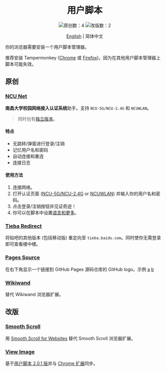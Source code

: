 <h1 align="center">用户脚本</h1>

<div align="center">

![原创数：4](https://img.shields.io/badge/%E5%8E%9F%E5%88%9B-4-blue.svg?style=for-the-badge)
![改版数：2](https://img.shields.io/badge/%E6%94%B9%E7%89%88-2-orange.svg?style=for-the-badge)

[English](README.md) | 简体中文

</div>

你的浏览器需要安装一个用户脚本管理器。

推荐安装 Tampermonkey ([Chrome](https://chrome.google.com/webstore/detail/tampermonkey/dhdgffkkebhmkfjojejmpbldmpobfkfo) 或 [Firefox](https://addons.mozilla.org/firefox/addon/tampermonkey/))，因为在其他用户脚本管理器上脚本可能失效。

## 原创

### [NCU Net](https://github.com/kidonng/cherry/raw/master/scripts/ncu-net.user.js)

**南昌大学校园网络接入认证系统**助手。支持 `NCU-5G/NCU-2.4G` 和 `NCUWLAN`。

> 同时也有[独立版本](https://github.com/kidonng/ncu-net/blob/master/README-zh-CN.md)。

#### 特点

- 无跳转/弹窗进行登录/注销
- 记忆用户名和密码
- 自动连接和重连
- 连接日志

#### 使用方法

1. 连接网络。
2. 打开认证页面 ([NCU-5G/NCU-2.4G](http://222.204.3.154/) or [NCUWLAN](http://aaa.ncu.edu.cn/)) 并输入你的用户名和密码。
3. 点击登录/注销按钮并见证奇迹！
4. 你可以在脚本中设置[语言和更多](./ncu-net.user.js#L12-L31)。

### [Tieba Redirect](https://github.com/kidonng/cherry/raw/master/scripts/tieba-redirect.user.js)

将贴吧的其他版本 (包括移动版) 重定向至 `tieba.baidu.com`。同时使你无需登录即可查看楼中楼。

### [Pages Source](https://github.com/kidonng/cherry/raw/master/scripts/pages-source.user.js)

在右下角显示一个链接到 GitHub Pages 源码仓库的 GitHub logo。示例 [a](https://edwardtufte.github.io/) [b](https://edwardtufte.github.io/tufte-css/)

### [Wikiwand](https://github.com/kidonng/cherry/raw/master/scripts/wikiwand.user.js)

替代 Wikiwand 浏览器扩展。

## 改版

### [Smooth Scroll](https://github.com/kidonng/cherry/raw/master/scripts/smoothscroll.user.js)

用 [Smooth Scroll for Websites](https://github.com/gblazex/smoothscroll-for-websites) 替代 Smooth Scroll 浏览器扩展。

### [View Image](https://github.com/kidonng/cherry/raw/master/scripts/viewimage.user.js)

基于[用户脚本 2.0.1 版](https://gist.github.com/bijij/58cc8cfc859331e4cf80210528a7b255/b2def8f34acc55906402bfed6922b20fa7c45607)并与 [Chrome 扩展](https://github.com/bijij/ViewImage/blob/5c6269a9f56f22fdc4ce3c93449fb4d163923927/js/content-script.js)同步。

